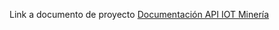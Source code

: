 Link a documento de proyecto
[Documentación API IOT Minería](https://correouss-my.sharepoint.com/:w:/r/personal/aurtubiac_correo_uss_cl/Documents/API%20IOT%20Mineria.docx?d=wda277a96b44f4074b2b75c6451d18184&csf=1&web=1&e=o6hD0W)
